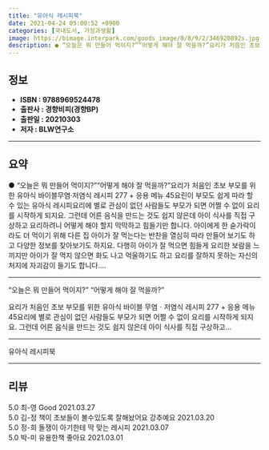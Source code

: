 ```yaml
---
title: "유아식 레시피북"
date: 2021-04-24 05:00:52 +0900
categories: [국내도서, 가정과생활]
image: https://bimage.interpark.com/goods_image/0/8/9/2/346920892s.jpg
description: ● “오늘은 뭐 만들어 먹이지?”“어떻게 해야 잘 먹을까?”요리가 처음인 초보 부모를 위한 유아식 바이블무염·저염식 레시피 277 + 응용 메뉴 45요린이 부모도 쉽게 따라 할 수 있는 유아식 레시피요리에 별로 관심이 없던 사람들도 부모가 되면 어쩔 수 없이 요리를 시작하게 되지요.
---
```


## **정보**

- **ISBN : 9788969524478**
- **출판사 : 경향비피(경향BP)**
- **출판일 : 20210303**
- **저자 : BLW연구소**

------



## **요약**

●  “오늘은 뭐 만들어 먹이지?”“어떻게 해야 잘 먹을까?”요리가 처음인 초보 부모를 위한 유아식 바이블무염·저염식 레시피 277 + 응용 메뉴 45요린이 부모도 쉽게 따라 할 수 있는 유아식 레시피요리에 별로 관심이 없던 사람들도 부모가 되면 어쩔 수 없이 요리를 시작하게 되지요. 그런데 어른 음식을 만드는 것도 쉽지 않은데 아이 식사를 직접 구상하고 요리하려니 어떻게 해야 할지 막막하고 힘들기만 합니다. 아이에게 한 숟가락이라도 더 먹이기 위해 다른 집 아이가 잘 먹는다는 반찬을 열심히 따라 만들어 보기도 하고 다양한 정보를 찾아보기도 하지요. 다행히 아이가 잘 먹으면 힘들게 요리한 보람을 느끼지만 아이가 잘 먹지 않으면 화도 나고 억울하기도 하고 요리를 잘하지 못하는 자신의 처지에 자괴감이 들기도 합니다....

------

“오늘은 뭐 만들어 먹이지?”
“어떻게 해야 잘 먹을까?”

요리가 처음인 초보 부모를 위한 유아식 바이블
무염ㆍ저염식 레시피 277 + 응용 메뉴 45요리에 별로 관심이 없던 사람들도 부모가 되면 어쩔 수 없이 요리를 시작하게 되지요. 그런데 어른 음식을 만드는 것도 쉽지 않은데 아이 식사를 직접 구상하고... 

------


유아식 레시피북 

------


## **리뷰** 

5.0 최-영 Good 2021.03.27 <br/>5.0 김-정 책이 초보들이 볼수있도록 잘해놨어요
강추예요 2021.03.20 <br/>5.0 정-희 돌쟁이 아기한테 딱 맞는 레시피 2021.03.07 <br/>5.0 박-미 유용한책 좋아요 2021.03.01 <br/>